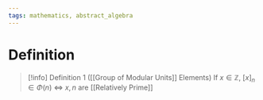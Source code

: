 ```yaml
---
tags: mathematics, abstract_algebra
---
```


# Definition

> [!info] Definition 1 ([[Group of Modular Units]] Elements)
> If $x \in \mathbb{Z}$, $[x]_n \in \Phi(n)$ $\iff$ $x, n$ are [[Relatively Prime]]